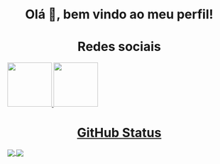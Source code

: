 <h1 align='center' >Olá 👋, bem vindo ao meu perfil!</h1>

<h1 align='center'>Redes sociais</h1>
<a  align='center' href="https://www.linkedin.com/in/guilhermerodriguessousa/">
  <img src="./linkedin-logo-black-and-white-png-14.avif" width='100em' />
<a align='center' href="https://www.linkedin.com/in/guilhermerodriguessousa/">
  <img src="./whatsapp.avif" width='100em' />

<h1 align='center'>GitHub Status</h1>
<a href="https://github.com/anuraghazra/convoychat">
  <img align="center" src="https://github-readme-stats.vercel.app/api?username=guilhermerodriguess&show_icons=true&theme=radical" />
</a>
<a href="https://github.com/anuraghazra/github-readme-stats">
  <img align="center" src="https://github-readme-stats.vercel.app/api/top-langs/?username=guilhermerodriguess&layout=compact" />
</a>

